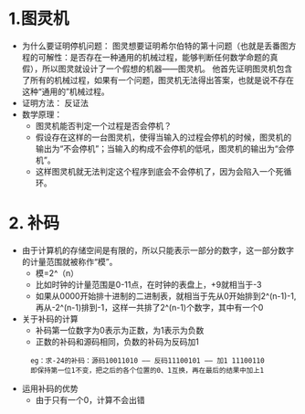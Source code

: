 # 1.图灵机
- 为什么要证明停机问题：
图灵想要证明希尔伯特的第十问题（也就是丢番图方程的可解性：是否存在一种通用的机械过程，能够判断任何数学命题的真假），所以图灵就设计了一个假想的机器——图灵机。
他首先证明图灵机包含了所有的机械过程，如果有一个问题，图灵机无法得出答案，也就是说不存在这种“通用的”机械过程。
- 证明方法：
反证法
- 数学原理：
  - 图灵机能否判定一个过程是否会停机？
  - 假设存在这样的一台图灵机，使得当输入的过程会停机的时候，图灵机的输出为“不会停机”；当输入的构成不会停机的低吼，图灵机的输出为“会停机”。
  - 这样图灵机就无法判定这个程序到底会不会停机了，因为会陷入一个死循环。
# 2. 补码
- 由于计算机的存储空间是有限的，所以只能表示一部分的数字，这一部分数字的计量范围就被称作“模”。
  - 模=2^（n）
  - 比如时钟的计量范围是0-11点，在时钟的表盘上，+9就相当于-3
  - 如果从0000开始排十进制的二进制表，就相当于先从0开始排到2^(n-1)-1,再从-2^(n-1)排到-1，这样一共排了2^(n-1)个数字，其中有一个0
- 关于补码的计算
  - 补码第一位数字为0表示为正数，为1表示为负数
  - 正数的补码和源码相同，负数的补码为反码加1
  ```
    eg：求-24的补码：源码10011010 —— 反码11100101 —— 加1 11100110
    即保持第一位1不变，把之后的各个位置的0、1互换，再在最后的结果中加上1
  ```
- 运用补码的优势
  - 由于只有一个0，计算不会出错
